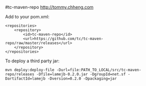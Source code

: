 #tc-maven-repo
http://tommy.chheng.com

Add to your pom.xml:

```
<repositories>
    <repository>
        <id>tc-maven-repo</id>
        <url>https://github.com/tc/tc-maven-repo/raw/master/releases</url>
    </repository>
</repositories>
```

To deploy a third party jar:
```
mvn deploy:deploy-file -Durl=file:PATH_TO_LOCAL/src/tc-maven-repo/releases -Dfile=lamejb-0.2.0.jar -DgroupId=net.sf -DartifactId=lamejb -Dversion=0.2.0 -Dpackaging=jar
```
